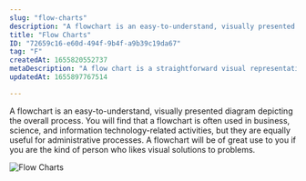 ```yaml
---
slug: "flow-charts"
description: "A flowchart is an easy-to-understand, visually presented diagram depicting the overall process. You will find that a flowchart is often used in business, science, and information technology-related activities, but they are equally useful for administrative processes. A flowchart will be of great use to you if you are the kind of person who likes visual solutions to problems."
title: "Flow Charts"
ID: "72659c16-e60d-494f-9b4f-a9b39c19da67"
tag: "F"
createdAt: 1655820552737
metaDescription: "A flow chart is a straightforward visual representation of a complex process."
updatedAt: 1655897767514

---
```

A flowchart is an easy-to-understand, visually presented diagram depicting the overall process. You will find that a flowchart is often used in business, science, and information technology-related activities, but they are equally useful for administrative processes. A flowchart will be of great use to you if you are the kind of person who likes visual solutions to problems.

![Flow Charts](https://media.giphy.com/media/xUNd9FM5B4LDxkDgHK/giphy.gif)